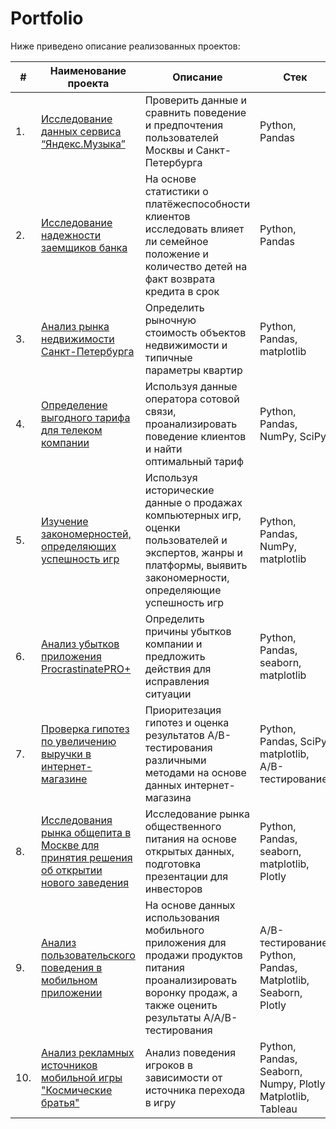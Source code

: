 # Portfolio

Ниже приведено описание реализованных проектов:

| #    | Наименование проекта                | Описание                                                     | Стек                                                         |
| ---- | ------------------------------------------------------------ | ------------------------------------------------------------ | ------------------------------------------------------------ |
| 1.   | [Исследование данных сервиса “Яндекс.Музыка”]() | Проверить данные и сравнить поведение и предпочтения пользователей Москвы и Санкт-Петербурга | Python, Pandas       |
| 2.   | [Исследование надежности заемщиков банка]() | На основе статистики о платёжеспособности клиентов исследовать влияет ли семейное положение и количество детей на факт возврата кредита в срок | Python, Pandas |
| 3.   | [Анализ рынка недвижимости Санкт-Петербурга]() | Определить рыночную стоимость объектов недвижимости и типичные параметры квартир | Python, Pandas, matplotlib |
| 4.   | [Определение выгодного тарифа для телеком компании]() | Используя данные оператора сотовой связи, проанализировать поведение клиентов и найти оптимальный тариф  | Python, Pandas, NumPy, SciPy |
| 5.   | [Изучение закономерностей, определяющих успешность игр]() | Используя исторические данные о продажах компьютерных игр, оценки пользователей и экспертов, жанры и платформы, выявить закономерности, определяющие успешность игр | Python, Pandas, NumPy, matplotlib |
| 6.   | [Анализ убытков приложения ProcrastinatePRO+]() | Определить причины убытков компании и предложить действия для исправления ситуации | Python, Pandas, seaborn, matplotlib |
| 7.   | [Проверка гипотез по увеличению выручки в интернет-магазине]() |Приоритезация гипотез и  оценка результатов A/B-тестирования различными методами на основе данных интернет-магазина | Python, Pandas, SciPy, matplotlib, A/B-тестирование |
| 8.   | [Исследования рынка общепита в Москве для принятия решения об открытии нового заведения]() | Исследование рынка общественного питания на основе открытых данных, подготовка презентации для инвесторов | Python, Pandas, seaborn, matplotlib, Plotly |
| 9.   | [Анализ пользовательского поведения в мобильном приложении]() | На основе данных использования мобильного приложения для продажи продуктов питания проанализировать воронку продаж, а также оценить результаты A/A/B-тестирования  | A/B-тестирование, Python, Pandas, Matplotlib, Seaborn, Plotly |
| 10.   | [Анализ рекламных источников мобильной игры "Космические братья"]() | Анализ поведения игроков в зависимости от источника перехода в игру  | Python, Pandas, Seaborn, Numpy, Plotly, Matplotlib, Tableau |
